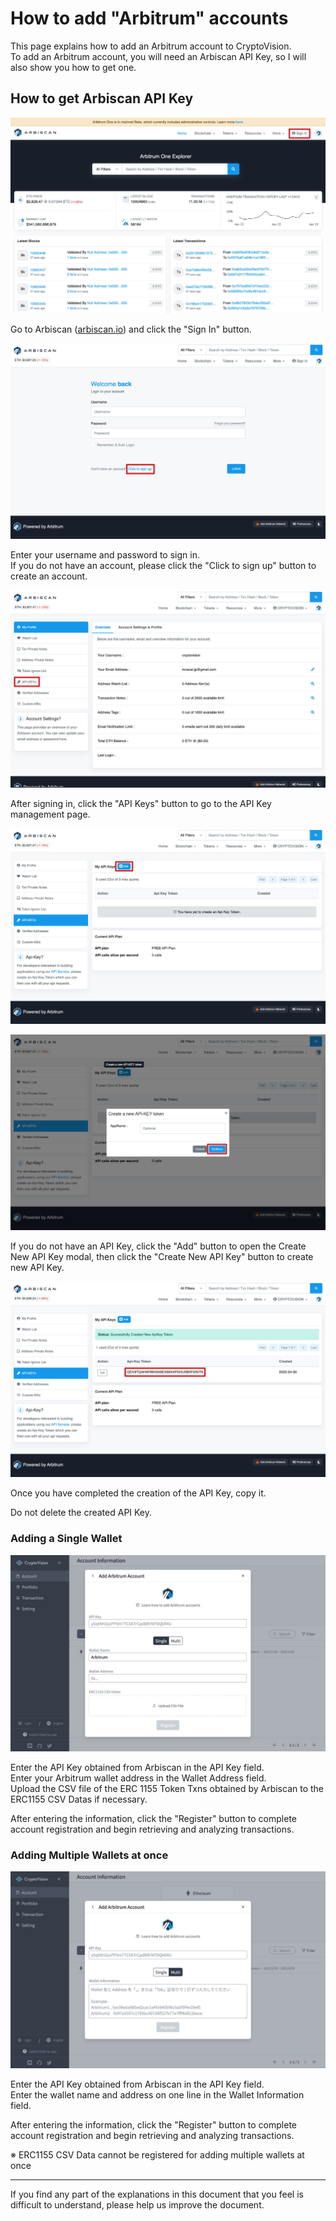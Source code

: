 # How to add "Arbitrum" accounts

This page explains how to add an Arbitrum account to CryptoVision.  
To add an Arbitrum account, you will need an Arbiscan API Key, so I will also show you how to get one.

## How to get Arbiscan API Key

![](../assets/img/arbiscan-apikey-1.jpg)

Go to Arbiscan ([arbiscan.io](https://arbiscan.io)) and click the "Sign In" button.

![](../assets/img/arbiscan-apikey-2.jpg)

Enter your username and password to sign in.  
If you do not have an account, please click the "Click to sign up" button to create an account.

![](../assets/img/arbiscan-apikey-3.jpg)

After signing in, click the "API Keys" button to go to the API Key management page.

![](../assets/img/arbiscan-apikey-4.jpg)

![](../assets/img/arbiscan-apikey-5.jpg)

If you do not have an API Key, click the "Add" button to open the Create New API Key modal, then click the "Create New API Key" button to create new API Key.

![](../assets/img/arbiscan-apikey-6.jpg)

Once you have completed the creation of the API Key, copy it.

Do not delete the created API Key.

### Adding a Single Wallet

![](../assets/img/account-chain-arbitrum-1.jpg)

Enter the API Key obtained from Arbiscan in the API Key field.  
Enter your Arbitrum wallet address in the Wallet Address field.  
Upload the CSV file of the ERC 1155 Token Txns obtained by Arbiscan to the ERC1155 CSV Datas if necessary.

After entering the information, click the "Register" button to complete account registration and begin retrieving and analyzing transactions.

### Adding Multiple Wallets at once

![](../assets/img/account-chain-arbitrum-2.jpg)

Enter the API Key obtained from Arbiscan in the API Key field.  
Enter the wallet name and address on one line in the Wallet Information field.

After entering the information, click the "Register" button to complete account registration and begin retrieving and analyzing transactions.

※ ERC1155 CSV Data cannot be registered for adding multiple wallets at once

---

If you find any part of the explanations in this document that you feel is difficult to understand, please help us improve the document.
